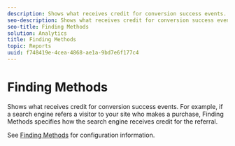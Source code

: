 ```yaml
---
description: Shows what receives credit for conversion success events. For example, if a search engine refers a visitor to your site who makes a purchase, Finding Methods specifies how the search engine receives credit for the referral.
seo-description: Shows what receives credit for conversion success events. For example, if a search engine refers a visitor to your site who makes a purchase, Finding Methods specifies how the search engine receives credit for the referral.
seo-title: Finding Methods
solution: Analytics
title: Finding Methods
topic: Reports
uuid: f748419e-4cea-4868-ae1a-9bd7e6f177c4
---
```


# Finding Methods

Shows what receives credit for conversion success events. For example, if a search engine refers a visitor to your site who makes a purchase, Finding Methods specifies how the search engine receives credit for the referral.

See [Finding Methods](/help/admin/admin/finding-methods.md) for configuration information.
